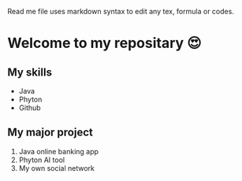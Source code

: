 Read me file uses markdown syntax to edit any tex, formula or codes.

# Welcome to my repositary 😍
## My skills
- Java
- Phyton
- Github


## My major project
1. Java online banking app
2. Phyton AI tool
3. My own social network
